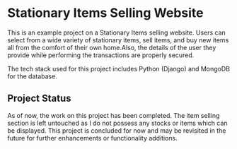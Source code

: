 # Stationary Items Selling Website

This is an example project on a Stationary Items selling website. Users can select from a wide variety of stationary items, sell items, and buy new items all from the comfort of their own home.Also, the details of the user they provide while performing the transactions are properly secured.

The tech stack used for this project includes Python (Django) and MongoDB for the database.

## Project Status

As of now, the work on this project has been completed. The item selling section is left untouched as I do not possess any stocks or items which can be displayed. This project is concluded for now and may be revisited in the future for further enhancements or functionality additions.
